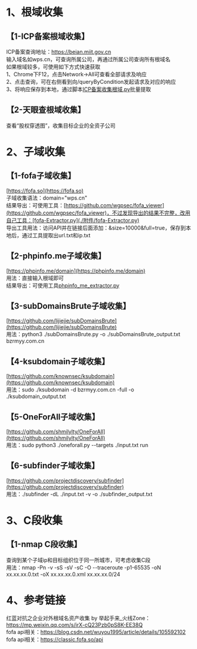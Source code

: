 # 1、根域收集
## 【1-ICP备案根域收集】
ICP备案查询地址：https://beian.miit.gov.cn  
输入域名如wps.cn，可查询所属公司，再通过所属公司查询所有根域名  
如果根域较多，可使用如下方式快速获取  
1、Chrome下F12，点击Network->All可查看全部请求及响应  
2、点击查询，可在右侧看到向/queryByCondition发起请求及对应的响应  
3、将响应保存到本地，通过脚本[ICP备案收集根域.py](./附件/ICP备案收集根域/ICP备案收集根域.py)批量提取  
## 【2-天眼查根域收集】
查看“股权穿透图”，收集目标企业的全资子公司  
# 2、子域收集
## 【1-fofa子域收集】
[https://fofa.so](https://fofa.so)  
子域收集语法：domain="wps.cn"  
结果导出：可使用工具：[https://github.com/wgpsec/fofa_viewer](https://github.com/wgpsec/fofa_viewer)，不过发现导出的结果不完整，改用自己工具：[fofa-Extractor.py](./附件/fofa-Extractor.py)  
导出工具用法：访问API并在链接后面添加：&size=10000&full=true，保存到本地后，通过工具提取出url.txt和ip.txt  
## 【2-phpinfo.me子域收集】
[https://phpinfo.me/domain](https://phpinfo.me/domain)  
用法：直接输入根域即可  
结果导出：可使用工具[phpinfo_me_extractor.py](./附件/phpinfo_me_extractor.py)  
## 【3-subDomainsBrute子域收集】
[https://github.com/lijiejie/subDomainsBrute](https://github.com/lijiejie/subDomainsBrute)  
用法：python3 ./subDomainsBrute.py -o ./subDomainsBrute_output.txt bzrmyy.com.cn  
## 【4-ksubdomain子域收集】
[https://github.com/knownsec/ksubdomain](https://github.com/knownsec/ksubdomain)  
用法：sudo ./ksubdomain -d bzrmyy.com.cn -full -o ./ksubdomain_output.txt  
## 【5-OneForAll子域收集】
[https://github.com/shmilylty/OneForAll](https://github.com/shmilylty/OneForAll)  
用法：sudo python3 ./oneforall.py --targets ./input.txt run  
## 【6-subfinder子域收集】
[https://github.com/projectdiscovery/subfinder](https://github.com/projectdiscovery/subfinder)  
用法：./subfinder -dL ./input.txt -v -o ./subfinder_output.txt  
# 3、C段收集
## 【1-nmap C段收集】
查询到某个子域ip和目标组织位于同一所城市，可考虑收集C段  
用法：nmap -Pn -v -sS -sV -sC -O --traceroute -p1-65535 -oN xx.xx.xx.0.txt -oX xx.xx.xx.0.xml xx.xx.xx.0/24  
# 4、参考链接
红蓝对抗之企业对外根域名资产收集 by 举起手来_火线Zone：https://mp.weixin.qq.com/s/irX-cQ23Pzb0pS8K-EE38Q  
fofa api相关：https://blog.csdn.net/wuyou1995/article/details/105592102  
fofa api相关：https://classic.fofa.so/api  
